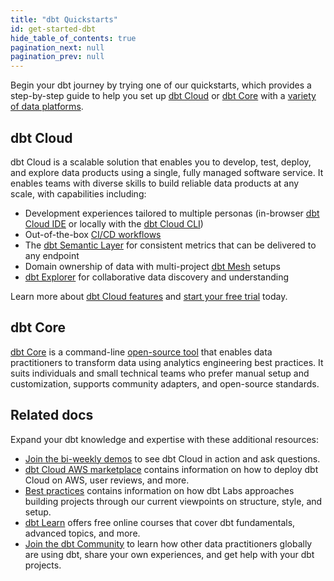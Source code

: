```yaml
---
title: "dbt Quickstarts"
id: get-started-dbt
hide_table_of_contents: true
pagination_next: null
pagination_prev: null
---
```


Begin your dbt journey by trying one of our quickstarts, which provides a step-by-step guide to help you set up [dbt Cloud](#dbt-cloud) or [dbt Core](#dbt-core) with a [variety of data platforms](/docs/cloud/connect-data-platform/about-connections).

## dbt Cloud

dbt Cloud is a scalable solution that enables you to develop, test, deploy, and explore data products using a single, fully managed software service. It enables teams with diverse skills to build reliable data products at any scale, with capabilities including:

- Development experiences tailored to multiple personas (in-browser [dbt Cloud IDE](/docs/cloud/dbt-cloud-ide/develop-in-the-cloud) or locally with the [dbt Cloud CLI](/docs/cloud/cloud-cli-installation))
- Out-of-the-box [CI/CD workflows](/docs/deploy/ci-jobs)
- The [dbt Semantic Layer](/docs/use-dbt-semantic-layer/dbt-sl) for consistent metrics that can be delivered to any endpoint
- Domain ownership of data with multi-project [dbt Mesh](/best-practices/how-we-mesh/mesh-1-intro) setups
- [dbt Explorer](/docs/collaborate/explore-projects) for collaborative data discovery and understanding

Learn more about [dbt Cloud features](/docs/cloud/about-cloud/dbt-cloud-features) and [start your free trial](https://www.getdbt.com/signup/) today.

<div className="grid--3-col">

<Card
    title="Quickstart for dbt Cloud and Azure Synapse Analytics"
    body="Discover how to integrate dbt Cloud with Azure Synapse Analytics for your data transformations."
    link="https://docs.getdbt.com/guides/azure-synapse-analytics"
    icon="azure-synapse-analytics"/>

<Card
    title="Quickstart for dbt Cloud and BigQuery"
    body="Discover how to leverage dbt Cloud with BigQuery to streamline your analytics workflows."
    link="https://docs.getdbt.com/guides/bigquery"
    icon="bigquery"/>

<Card
    title="Quickstart for dbt Cloud and Databricks"
    body="Learn how to integrate dbt Cloud with Databricks for efficient data processing and analysis."
    link="https://docs.getdbt.com/guides/databricks"
    icon="databricks"/>

<Card
    title="Quickstart for dbt Cloud and Microsoft Fabric"
    body="Explore the synergy between dbt Cloud and Microsoft Fabric to optimize your data transformations."
    link="https://docs.getdbt.com/guides/microsoft-fabric"
    icon="fabric"/>

<Card
    title="Quickstart for dbt Cloud and Redshift"
    body="Learn how to connect dbt Cloud to Redshift for more agile data transformations."
    link="https://docs.getdbt.com/guides/redshift"
    icon="redshift"/>

<Card
    title="Quickstart for dbt Cloud and Snowflake"
    body="Unlock the full potential of using dbt Cloud with Snowflake for your data transformations."
    link="https://docs.getdbt.com/guides/snowflake"
    icon="snowflake"/>

<Card
    title="Quickstart for dbt Cloud and Starburst Galaxy"
    body="Leverage dbt Cloud with Starburst Galaxy to enhance your data transformation workflows."
    link="https://docs.getdbt.com/guides/starburst-galaxy"
    icon="starburst"/>

<Card
    title="Quickstart for dbt Cloud and Teradata"
    body="Discover and use dbt Cloud with Teradata to enhance your data transformation workflows."
    link="https://docs.getdbt.com/guides/teradata"
    icon="teradata"/>

</div>

## dbt Core

[dbt Core](/docs/core/about-core-setup) is a command-line [open-source tool](https://github.com/dbt-labs/dbt-core) that enables data practitioners to transform data using analytics engineering best practices. It suits individuals and small technical teams who prefer manual setup and customization, supports community adapters, and open-source standards.

<div className="grid--3-col">

<Card
    title="dbt Core from a manual install"
    body="Learn how to install dbt Core and set up a project."
    link="https://docs.getdbt.com/guides/manual-install"
    icon="dbt-bit"/>

<Card
    title="Quickstart for dbt Core using DuckDB"
    body="Learn how to connect to DuckDB."
    link="https://docs.getdbt.com//guides/duckdb?step=1"
    icon="duckdb"/>
</div>

## Related docs

Expand your dbt knowledge and expertise with these additional resources:

- [Join the bi-weekly demos](https://www.getdbt.com/resources/webinars/dbt-cloud-demos-with-experts) to see dbt Cloud in action and ask questions.
- [dbt Cloud AWS marketplace](https://aws.amazon.com/marketplace/pp/prodview-tjpcf42nbnhko) contains information on how to deploy dbt Cloud on AWS, user reviews, and more.
- [Best practices](https://docs.getdbt.com/best-practices) contains information on how dbt Labs approaches building projects through our current viewpoints on structure, style, and setup.
- [dbt Learn](https://learn.getdbt.com) offers free online courses that cover dbt fundamentals, advanced topics, and more.
- [Join the dbt Community](https://www.getdbt.com/community/join-the-community) to learn how other data practitioners globally are using dbt, share your own experiences, and get help with your dbt projects.
